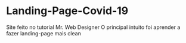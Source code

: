 # Landing-Page-Covid-19
Site feito  no tutorial Mr. Web Designer
O principal intuito foi aprender a fazer landing-page mais clean
